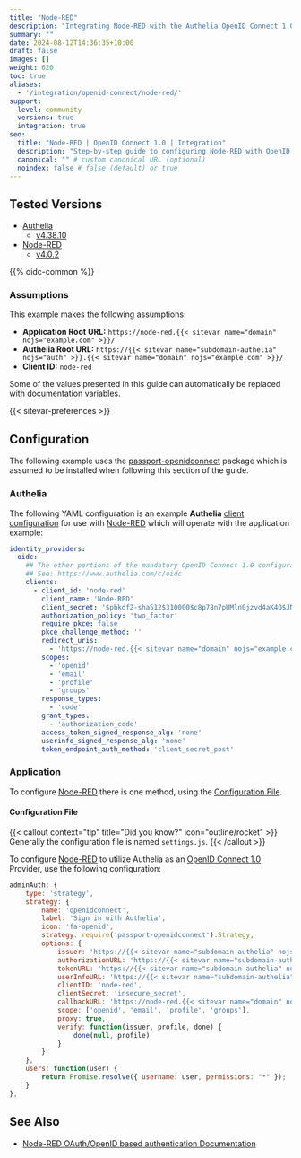 ```yaml
---
title: "Node-RED"
description: "Integrating Node-RED with the Authelia OpenID Connect 1.0 Provider."
summary: ""
date: 2024-08-12T14:36:35+10:00
draft: false
images: []
weight: 620
toc: true
aliases:
  - '/integration/openid-connect/node-red/'
support:
  level: community
  versions: true
  integration: true
seo:
  title: "Node-RED | OpenID Connect 1.0 | Integration"
  description: "Step-by-step guide to configuring Node-RED with OpenID Connect 1.0 for secure SSO. Enhance your login flow using Authelia’s modern identity management."
  canonical: "" # custom canonical URL (optional)
  noindex: false # false (default) or true
---
```


## Tested Versions

- [Authelia]
  - [v4.38.10](https://github.com/authelia/authelia/releases/tag/v4.38.10)
- [Node-RED]
  - [v4.0.2](https://github.com/node-red/node-red/releases/tag/4.0.2)

{{% oidc-common %}}

### Assumptions

This example makes the following assumptions:

- __Application Root URL:__ `https://node-red.{{< sitevar name="domain" nojs="example.com" >}}/`
- __Authelia Root URL:__ `https://{{< sitevar name="subdomain-authelia" nojs="auth" >}}.{{< sitevar name="domain" nojs="example.com" >}}/`
- __Client ID:__ `node-red`

Some of the values presented in this guide can automatically be replaced with documentation variables.

{{< sitevar-preferences >}}

## Configuration

The following example uses the [passport-openidconnect] package which is assumed to be installed when following this
section of the guide.

### Authelia

The following YAML configuration is an example __Authelia__ [client configuration] for use with [Node-RED] which will
operate with the application example:

```yaml {title="configuration.yml"}
identity_providers:
  oidc:
    ## The other portions of the mandatory OpenID Connect 1.0 configuration go here.
    ## See: https://www.authelia.com/c/oidc
    clients:
      - client_id: 'node-red'
        client_name: 'Node-RED'
        client_secret: '$pbkdf2-sha512$310000$c8p78n7pUMln0jzvd4aK4Q$JNRBzwAo0ek5qKn50cFzzvE9RXV88h1wJn5KGiHrD0YKtZaR/nCb2CJPOsKaPK0hjf.9yHxzQGZziziccp6Yng'  # The digest of 'insecure_secret'.
        authorization_policy: 'two_factor'
        require_pkce: false
        pkce_challenge_method: ''
        redirect_uris:
          - 'https://node-red.{{< sitevar name="domain" nojs="example.com" >}}/auth/strategy/callback/'
        scopes:
          - 'openid'
          - 'email'
          - 'profile'
          - 'groups'
        response_types:
          - 'code'
        grant_types:
          - 'authorization_code'
        access_token_signed_response_alg: 'none'
        userinfo_signed_response_alg: 'none'
        token_endpoint_auth_method: 'client_secret_post'
```

### Application

To configure [Node-RED] there is one method, using the [Configuration File](#configuration-file).

#### Configuration File

{{< callout context="tip" title="Did you know?" icon="outline/rocket" >}}
Generally the configuration file is named `settings.js`.
{{< /callout >}}

To configure [Node-RED] to utilize Authelia as an [OpenID Connect 1.0] Provider, use the following configuration:

```js {title="settings.js"}
adminAuth: {
    type: 'strategy',
    strategy: {
        name: 'openidconnect',
        label: 'Sign in with Authelia',
        icon: 'fa-openid',
        strategy: require('passport-openidconnect').Strategy,
        options: {
            issuer: 'https://{{< sitevar name="subdomain-authelia" nojs="auth" >}}.{{< sitevar name="domain" nojs="example.com" >}}',
            authorizationURL: 'https://{{< sitevar name="subdomain-authelia" nojs="auth" >}}.{{< sitevar name="domain" nojs="example.com" >}}/api/oidc/authorization',
            tokenURL: 'https://{{< sitevar name="subdomain-authelia" nojs="auth" >}}.{{< sitevar name="domain" nojs="example.com" >}}/api/oidc/token',
            userInfoURL: 'https://{{< sitevar name="subdomain-authelia" nojs="auth" >}}.{{< sitevar name="domain" nojs="example.com" >}}/api/oidc/userinfo',
            clientID: 'node-red',
            clientSecret: 'insecure_secret',
            callbackURL: 'https://node-red.{{< sitevar name="domain" nojs="example.com" >}}/auth/strategy/callback/',
            scope: ['openid', 'email', 'profile', 'groups'],
            proxy: true,
            verify: function(issuer, profile, done) {
                done(null, profile)
            }
        }
    },
    users: function(user) {
        return Promise.resolve({ username: user, permissions: "*" });
    }
},
```

## See Also

- [Node-RED OAuth/OpenID based authentication Documentation](https://nodered.org/docs/user-guide/runtime/securing-node-red#oauthopenid-based-authentication)

[Node-RED]: https://nodered.org/
[passport-openidconnect]: https://www.passportjs.org/packages/passport-openidconnect/
[Authelia]: https://www.authelia.com
[OpenID Connect 1.0]: ../../introduction.md
[client configuration]: ../../../../configuration/identity-providers/openid-connect/clients.md
